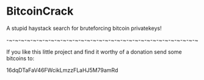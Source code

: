 # BitcoinCrack
A stupid haystack search for bruteforcing bitcoin privatekeys!

-~-~-~-~-~-~-~-~-~-~-~-~-~-~-~-~-~-~-~-~-~-~-~-~-~-~-~-~-~-~-~-~

If you like this little project and find it worthy of a donation send some bitcoins to:

16dqDTaFaV46FWcikLmzzFLaHJ5M79amRd
